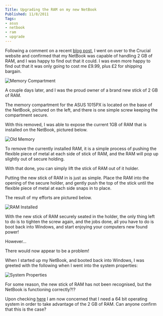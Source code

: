 ```yaml
---
Title: Upgrading the RAM on my new NetBook
Published: 11/8/2011
Tags:
- asus
- netbook
- ram
- upgrade
---
```


Following a comment on a recent [blog post](http://www.gep13.co.uk/blog/my-new-netbook), I went on over to the Crucial website and confirmed that my NetBook was capable of handling 2 GB of RAM, and I was happy to find out that it could. I was even more happy to find out that it was only going to cost me £9.99, plus £2 for shipping bargain.

![Memory Compartment](https://gep13wpstorage.blob.core.windows.net/gep13/2011/8/11/58-2.jpg)

A couple days later, and I was the proud owner of a brand new stick of 2 GB of RAM.

The memory compartment for the ASUS 1015PX is located on the base of the NetBook, pictured on the left, and there is one simple screw keeping the compartment secure.

With this removed, I was able to expose the current 1GB of RAM that is installed on the NetBook, pictured below.

![Old Memory](https://gep13wpstorage.blob.core.windows.net/gep13/2011/8/11/5a-2.jpg)

To remove the currently installed RAM, it is a simple process of pushing the flexible piece of metal at each side of stick of RAM, and the RAM will pop up slightly out of secure holding.

With that done, you can simply lift the stick of RAM out of it holder.

Putting the new stick of RAM in is just as simple. Place the RAM into the opening of the secure holder, and gently push the top of the stick until the flexible piece of metal at each side snaps in to place.

The result of my efforts are pictured below.

![RAM Installed](https://gep13wpstorage.blob.core.windows.net/gep13/2011/8/11/5b-2.jpg)

With the new stick of RAM securely seated in the holder, the only thing left to do is to tighten the screw again, and the jobs done, all you have to do is boot back into Windows, and start enjoying your computers new found power!

However...

There would now appear to be a problem!

When I started up my NetBook, and booted back into Windows, I was greeted with the following when I went into the system properties:

![System Properties](https://gep13wpstorage.blob.core.windows.net/gep13/2011/8/11/image.png)

For some reason, the new stick of RAM has not been recognised, but the NetBook is functioning correctly?!?

Upon checking [here](http://windows.microsoft.com/en-US/windows7/products/system-requirements) I am now concerned that I need a 64 bit operating system in order to take advantage of the 2 GB of RAM. Can anyone confirm that this is the case?
